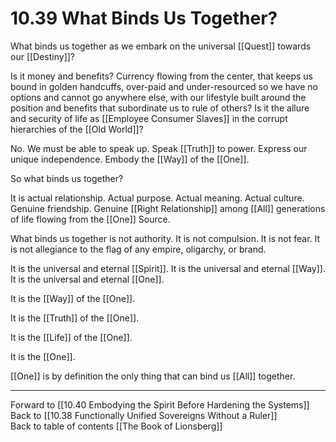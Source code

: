 # 10.39 What Binds Us Together?

What binds us together as we embark on the universal [[Quest]] towards our [[Destiny]]?

Is it money and benefits? Currency flowing from the center, that keeps us bound in golden handcuffs, over-paid and under-resourced so we have no options and cannot go anywhere else, with our lifestyle built around the position and benefits that subordinate us to rule of others? Is it the allure and security of life as [[Employee Consumer Slaves]] in the corrupt hierarchies of the [[Old World]]? 

No. We must be able to speak up. Speak [[Truth]] to power. Express our unique independence. Embody the [[Way]] of the [[One]].

So what binds us together?

It is actual relationship. Actual purpose. Actual meaning. Actual culture. Genuine friendship. Genuine [[Right Relationship]] among [[All]] generations of life flowing from the [[One]] Source.

What binds us together is not authority. It is not compulsion. It is not fear. It is not allegiance to the flag of any empire, oligarchy, or brand. 

It is the universal and eternal [[Spirit]]. It is the universal and eternal [[Way]]. It is the universal and eternal [[One]].  

It is the [[Way]] of the [[One]].  

It is the [[Truth]] of the [[One]].  

It is the [[Life]] of the [[One]].  

It is the [[One]]. 

[[One]] is by definition the only thing that can bind us [[All]] together. 

___

Forward to [[10.40 Embodying the Spirit Before Hardening the Systems]]  
Back to [[10.38 Functionally Unified Sovereigns Without a Ruler]]  
Back to table of contents [[The Book of Lionsberg]]  

